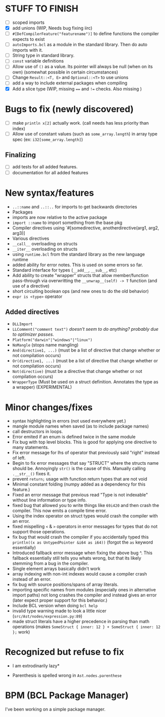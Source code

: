 # STUFF TO FINISH
- [ ] scoped imports
- [x] add unions (WIP, Needs bug fixing iirc)
- [ ] `#[DefCompilerFeature("featurename")]` to define functions the compiler expects to exist
- [ ] `autoImports.bcl` as a module in the standard library. Then do auto imports with it.
- [ ] String type in standard library.
- [ ] `const` variable definitions
- [ ] Allow use of `()` as a value. Its pointer will always be null (when on its own) (somewhat possible in certain circumstances)
- [ ] Change `Result::<T, E>` and `Optional::<T>` to use unions
- [ ] add a way to include external packages when compiling
- [x] Add a slice type (WIP, missing `==` and `!=` checks. Also missing )

# Bugs to fix (newly discovered)
- [ ] make `println x[2]` actually work. (call needs has less priority than index)
- [ ] Allow use of constant values (such as `some_array.length`) in array type spec (ex: `i32[some_array.length]`)

## Finalizing
- [ ] add tests for all added features.
- [ ] documentation for all added features

# New syntax/features
- `..::name` and `..::..` for imports to get backwards directories
- Packages
- imports are now relative to the active package
- `import ::name` to import something from the base pkg
- Compiler directives using `#[somedirective, anotherdirective(arg1, arg2, arg3)]
- Various directives
- `__call__` overloading on structs
- `__iter__` overloading on structs
- using `runtime.bcl` from the standard library as the new language runtime
- added ability for error notes. This is used on some errors so far.
- Standard interface for types (`__add__`, `__sub__`, etc)
- Add ability to create "wrapper" structs that allow member/function pass-through via overwritting the `__unwrap__(self) -> T` function (and use of a directive)
- short circuiting boolean ops (and new ones to do the old behavior)
- `expr is <type>` operator

## Added directives
- `DLLImport`
- `LLComment("comment text")` *doesn't seem to do anything? probably due to optimizer passes.*
- `Platform("darwin"|"windows"|"linux")`
- `NoMangle` (stops name mangling)
- `And(directive1, ...)` (must be a list of directive that change whether or not compilation occurs)
- `Or(directive1, ...)` (must be a list of directive that change whether or not compilation occurs)
- `Not(directive)` (must be a directive that change whether or not compilation occurs)
- `WrapperType` (Must be used on a struct definition. Annotates the type as a wrapper) (EXPERIMENTAL)

# Minor changes/fixes
- syntax highlighting in errors (not used everywhere yet.)
- mangle module names when saved (as to include package names)
- call destructors in loops.
- Error emited if an enum is defined twice in the same module
- Fix bug with top level blocks. This is good for applying one directive to many statements.
- Fix error message for lhs of operator that previously said "right" instead of left.
- Begin to fix error messages that say "STRUCT" where the structs name should be. Annoyingly `str()` is the cause of this. Manually calling `.__str__()` fixes it.
- prevent `return;` usage with function return types that are not void
- Minimal constant folding (numpy added as a dependency for this feature.)
- Fixed an error message that previous read "Type is not indexable" without line information or type info.
- fixed bug that allowed you to write things like `69i420` and then crash the compiler. This now emits a compile time error.
- Using the index operator on struct types would crash the compiler with an error.
- fixed mispelling `<` & `>` operators in error messages for types that do not support those operations.
- fix bug that would crash the compiler if you accidentally typed this `println((x as UntypedPointer &i64 as i64))` (forgot the `as` keyword essentially)
- Introduced fallback error message when fixing the above bug ^. This fallback essentially still tells you whats wrong, but that its likely stemming from a bug in the compiler.
- Single element arrays basically didn't work
- array indexing with non-int indexes would cause a compiler crash instead of an error.
- fix bug with source positions/spans of array literals.
- importing specific names from modules (especially ones in alternative import paths) not long crashes the compiler and instead gives an error (later expect proper support for this behavior.)
- Include BCL version when doing `bcl help`
- invalid type warning made to look a little nicer (`src/Ast/nodes/expression.py:89`)
- made struct literals have a higher precedence in parsing than math operations (makes `SomeStruct { inner: 12 } + SomeStruct { inner: 12 };` work)

# Recognized but refuse to fix
* I am extrodinarily lazy*

- Parenthesis is spelled wrong in `Ast.nodes.parenthese`

# BPM (BCL Package Manager)

I've been working on a simple package manager.
